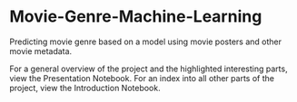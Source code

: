 # Movie-Genre-Machine-Learning
Predicting movie genre based on a model using movie posters and other movie metadata.

For a general overview of the project and the highlighted interesting parts, view the Presentation Notebook.
For an index into all other parts of the project, view the Introduction Notebook.
